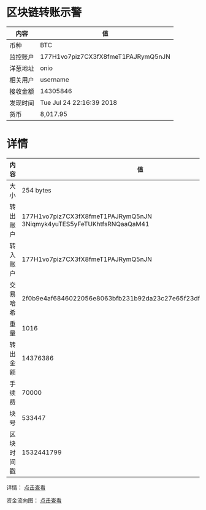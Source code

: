 ﻿# 区块链转账示警
|内容|值|
| ----- | ---- |
| 币种 | BTC |
|监控账户 | 177H1vo7piz7CX3fX8fmeT1PAJRymQ5nJN |
 |洋葱地址 | onio | 
 |相关用户 | username | 
|接收金额 | 14305846 |
|发现时间 |Tue Jul 24 22:16:39 2018|
|货币 |8,017.95 |


# 详情
|内容|值|
| ---  |  ----- |
|大小   | 254 bytes |
|转出账户 |  177H1vo7piz7CX3fX8fmeT1PAJRymQ5nJN<br/>  3Niqmyk4yuTES5yFeTUKhtfsRNQaaQaM41<br/>  |
|转入账户 |  177H1vo7piz7CX3fX8fmeT1PAJRymQ5nJN<br/>  |
|交易哈希 | 2f0b9e4af6846022056e8063bfb231b92da23c27e65f23df1f84e6feb7798c18 |
|重量 | 1016 |
|转出金额 | 14376386 |
|手续费 | 70000 |
|块号 |533447|
|区块时间戳 | 1532441799 |


详情： [点击查看]( https://blockchain.info/tx/2f0b9e4af6846022056e8063bfb231b92da23c27e65f23df1f84e6feb7798c18)

资金流向图： [点击查看](https://blockchain.info/tree/362375152)